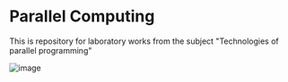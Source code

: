 # Parallel Computing
This is repository for laboratory works from the subject "Technologies of parallel programming"

![image](https://user-images.githubusercontent.com/39837877/190962542-333c8ef9-0e5d-4f8b-b729-efd5dcace469.png)
